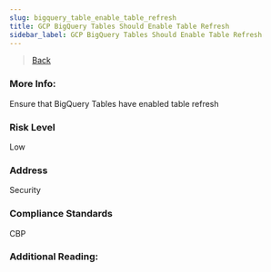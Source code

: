 ```yaml
---
slug: bigquery_table_enable_table_refresh
title: GCP BigQuery Tables Should Enable Table Refresh
sidebar_label: GCP BigQuery Tables Should Enable Table Refresh
---
```

> [Back](../../gcpbigquerymonitoring)

### More Info:
Ensure that BigQuery Tables have enabled table refresh

### Risk Level
Low

### Address
Security

### Compliance Standards
CBP

### Additional Reading:
